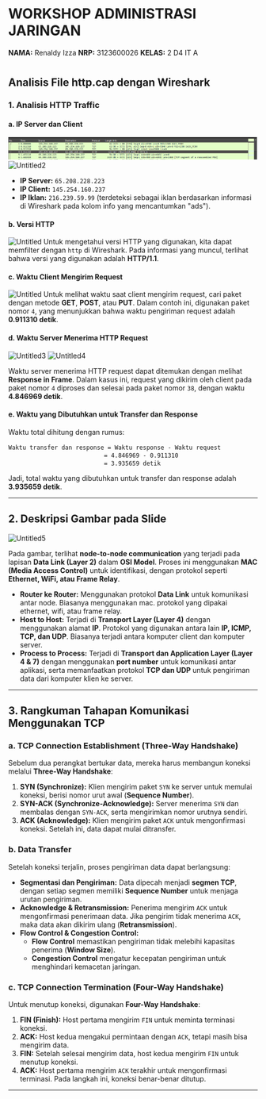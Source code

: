 # **WORKSHOP ADMINISTRASI JARINGAN**

**NAMA:** Renaldy Izza
**NRP:** 3123600026
**KELAS:** 2 D4 IT A

#

## **Analisis File http.cap dengan Wireshark**

### **1. Analisis HTTP Traffic**

#### **a. IP Server dan Client**

![Tugas1/Admin_Jaringan/Untitled.png](https://github.com/N0THINKK/AdminJaringan2025/blob/main/Tugas1/Admin_Jaringan/Untitled.png)
![Untitled2](https://github.com/user-attachments/assets/46fc04f5-e460-4874-8341-be64eadc8abf)

- **IP Server:** `65.208.228.223`
- **IP Client:** `145.254.160.237`
- **IP Iklan:** `216.239.59.99` (terdeteksi sebagai iklan berdasarkan informasi di Wireshark pada kolom info yang mencantumkan "ads").

#### **b. Versi HTTP**

![Untitled](https://github.com/user-attachments/assets/3237d54a-80a5-4e7f-a26e-d4dabe896a65)
Untuk mengetahui versi HTTP yang digunakan, kita dapat memfilter dengan `http` di Wireshark. Pada informasi yang muncul, terlihat bahwa versi yang digunakan adalah **HTTP/1.1**.

#### **c. Waktu Client Mengirim Request**

![Untitled](https://github.com/user-attachments/assets/3237d54a-80a5-4e7f-a26e-d4dabe896a65)
Untuk melihat waktu saat client mengirim request, cari paket dengan metode **GET**, **POST**, atau **PUT**. Dalam contoh ini, digunakan paket nomor `4`, yang menunjukkan bahwa waktu pengiriman request adalah **0.911310 detik**.

#### **d. Waktu Server Menerima HTTP Request**

![Untitled3](https://github.com/user-attachments/assets/292d0199-9700-4285-a97d-3c729dc518b0)
![Untitled4](https://github.com/user-attachments/assets/13f3c2c9-a0b9-4c76-ac6a-9486a6f42d85)

Waktu server menerima HTTP request dapat ditemukan dengan melihat **Response in Frame**. Dalam kasus ini, request yang dikirim oleh client pada paket nomor `4` diproses dan selesai pada paket nomor `38`, dengan waktu **4.846969 detik**.

#### **e. Waktu yang Dibutuhkan untuk Transfer dan Response**

Waktu total dihitung dengan rumus:

```plaintext
Waktu transfer dan response = Waktu response - Waktu request
                           = 4.846969 - 0.911310
                           = 3.935659 detik
```

Jadi, total waktu yang dibutuhkan untuk transfer dan response adalah **3.935659 detik**.

---

## **2. Deskripsi Gambar pada Slide**

![Untitled5](https://github.com/user-attachments/assets/0ed5875f-a94a-47ac-b566-2fb077f57a4e)

Pada gambar, terlihat **node-to-node communication** yang terjadi pada lapisan **Data Link (Layer 2)** dalam **OSI Model**. Proses ini menggunakan **MAC (Media Access Control)** untuk identifikasi, dengan protokol seperti **Ethernet, WiFi, atau Frame Relay**.

- **Router ke Router:** Menggunakan protokol **Data Link** untuk komunikasi antar node. Biasanya menggunakan mac. protokol yang dipakai ethernet, wifi, atau frame relay.
- **Host to Host:** Terjadi di **Transport Layer (Layer 4)** dengan menggunakan alamat **IP**. Protokol yang digunakan antara lain **IP, ICMP, TCP, dan UDP**. Biasanya terjadi antara komputer client dan komputer server.
- **Process to Process:** Terjadi di **Transport dan Application Layer (Layer 4 & 7)** dengan menggunakan **port number** untuk komunikasi antar aplikasi, serta memanfaatkan protokol **TCP dan UDP** untuk pengiriman data dari komputer klien ke server.

---

## **3. Rangkuman Tahapan Komunikasi Menggunakan TCP**

### **a. TCP Connection Establishment (Three-Way Handshake)**

Sebelum dua perangkat bertukar data, mereka harus membangun koneksi melalui **Three-Way Handshake**:

1. **SYN (Synchronize):** Klien mengirim paket `SYN` ke server untuk memulai koneksi, berisi nomor urut awal (**Sequence Number**).
2. **SYN-ACK (Synchronize-Acknowledge):** Server menerima `SYN` dan membalas dengan `SYN-ACK`, serta mengirimkan nomor urutnya sendiri.
3. **ACK (Acknowledge):** Klien mengirim paket `ACK` untuk mengonfirmasi koneksi. Setelah ini, data dapat mulai ditransfer.

### **b. Data Transfer**

Setelah koneksi terjalin, proses pengiriman data dapat berlangsung:

- **Segmentasi dan Pengiriman:** Data dipecah menjadi **segmen TCP**, dengan setiap segmen memiliki **Sequence Number** untuk menjaga urutan pengiriman.
- **Acknowledge & Retransmission:** Penerima mengirim `ACK` untuk mengonfirmasi penerimaan data. Jika pengirim tidak menerima `ACK`, maka data akan dikirim ulang (**Retransmission**).
- **Flow Control & Congestion Control:**
  - **Flow Control** memastikan pengiriman tidak melebihi kapasitas penerima (**Window Size**).
  - **Congestion Control** mengatur kecepatan pengiriman untuk menghindari kemacetan jaringan.

### **c. TCP Connection Termination (Four-Way Handshake)**

Untuk menutup koneksi, digunakan **Four-Way Handshake**:

1. **FIN (Finish):** Host pertama mengirim `FIN` untuk meminta terminasi koneksi.
2. **ACK:** Host kedua mengakui permintaan dengan `ACK`, tetapi masih bisa mengirim data.
3. **FIN:** Setelah selesai mengirim data, host kedua mengirim `FIN` untuk menutup koneksi.
4. **ACK:** Host pertama mengirim `ACK` terakhir untuk mengonfirmasi terminasi. Pada langkah ini, koneksi benar-benar ditutup.

---
